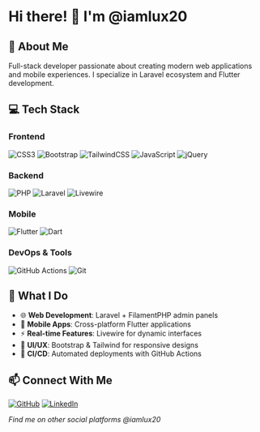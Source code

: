 # Hi there! 👋 I'm @iamlux20

## 🚀 About Me
Full-stack developer passionate about creating modern web applications and mobile experiences. I specialize in Laravel ecosystem and Flutter development.

## 💻 Tech Stack

### Frontend
![CSS3](https://img.shields.io/badge/css3-%231572B6.svg?style=for-the-badge&logo=css3&logoColor=white)
![Bootstrap](https://img.shields.io/badge/bootstrap-%238511FA.svg?style=for-the-badge&logo=bootstrap&logoColor=white)
![TailwindCSS](https://img.shields.io/badge/tailwindcss-%2338B2AC.svg?style=for-the-badge&logo=tailwind-css&logoColor=white)
![JavaScript](https://img.shields.io/badge/javascript-%23323330.svg?style=for-the-badge&logo=javascript&logoColor=%23F7DF1E)
![jQuery](https://img.shields.io/badge/jquery-%230769AD.svg?style=for-the-badge&logo=jquery&logoColor=white)

### Backend
![PHP](https://img.shields.io/badge/php-%23777BB4.svg?style=for-the-badge&logo=php&logoColor=white)
![Laravel](https://img.shields.io/badge/laravel-%23FF2D20.svg?style=for-the-badge&logo=laravel&logoColor=white)
![Livewire](https://img.shields.io/badge/livewire-%234e56a6.svg?style=for-the-badge&logo=livewire&logoColor=white)

### Mobile
![Flutter](https://img.shields.io/badge/Flutter-%2302569B.svg?style=for-the-badge&logo=Flutter&logoColor=white)
![Dart](https://img.shields.io/badge/dart-%230175C2.svg?style=for-the-badge&logo=dart&logoColor=white)

### DevOps & Tools
![GitHub Actions](https://img.shields.io/badge/github%20actions-%232671E5.svg?style=for-the-badge&logo=githubactions&logoColor=white)
![Git](https://img.shields.io/badge/git-%23F05033.svg?style=for-the-badge&logo=git&logoColor=white)

## 🎯 What I Do
- 🌐 **Web Development**: Laravel + FilamentPHP admin panels
- 📱 **Mobile Apps**: Cross-platform Flutter applications
- ⚡ **Real-time Features**: Livewire for dynamic interfaces
- 🎨 **UI/UX**: Bootstrap & Tailwind for responsive designs
- 🔄 **CI/CD**: Automated deployments with GitHub Actions

## 📫 Connect With Me
[![GitHub](https://img.shields.io/badge/github-%23121011.svg?style=for-the-badge&logo=github&logoColor=white)](https://github.com/iamlux20)
[![LinkedIn](https://img.shields.io/badge/linkedin-%230077B5.svg?style=for-the-badge&logo=linkedin&logoColor=white)](https://www.linkedin.com/in/kyle-nigel-bontorostro-915258161)

*Find me on other social platforms @iamlux20*